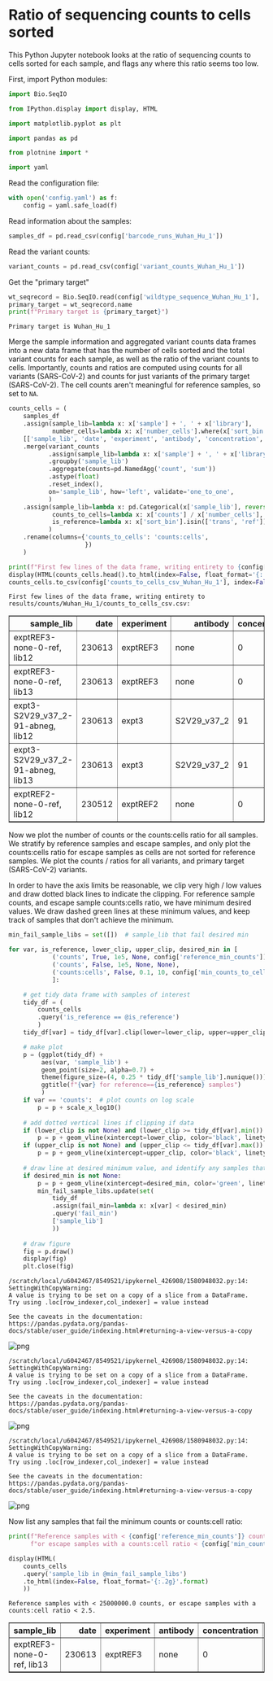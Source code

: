 # Ratio of sequencing counts to cells sorted
This Python Jupyter notebook looks at the ratio of sequencing counts to cells sorted for each sample, and flags any where this ratio seems too low.

First, import Python modules:


```python
import Bio.SeqIO

from IPython.display import display, HTML

import matplotlib.pyplot as plt

import pandas as pd

from plotnine import *

import yaml
```

Read the configuration file:


```python
with open('config.yaml') as f:
    config = yaml.safe_load(f)
```

Read information about the samples:


```python
samples_df = pd.read_csv(config['barcode_runs_Wuhan_Hu_1'])
```

Read the variant counts:


```python
variant_counts = pd.read_csv(config['variant_counts_Wuhan_Hu_1'])
```

Get the "primary target"


```python
wt_seqrecord = Bio.SeqIO.read(config['wildtype_sequence_Wuhan_Hu_1'], 'fasta')
primary_target = wt_seqrecord.name
print(f"Primary target is {primary_target}")
```

    Primary target is Wuhan_Hu_1


Merge the sample information and aggregated variant counts data frames into a new data frame that has the number of cells sorted and the total variant counts for each sample, as well as the ratio of the variant counts to cells.
Importantly, counts and ratios are computed using counts for all variants (SARS-CoV-2) and counts for just variants of the primary target (SARS-CoV-2).
The cell counts aren't meaningful for reference samples, so set to `NA`.


```python
counts_cells = (
    samples_df
    .assign(sample_lib=lambda x: x['sample'] + ', ' + x['library'],
            number_cells=lambda x: x['number_cells'].where(x['sort_bin'] != 'ref', pd.NA))
    [['sample_lib', 'date', 'experiment', 'antibody', 'concentration', 'sort_bin', 'number_cells']]
    .merge(variant_counts
           .assign(sample_lib=lambda x: x['sample'] + ', ' + x['library'])
           .groupby('sample_lib')
           .aggregate(counts=pd.NamedAgg('count', 'sum'))
           .astype(float)
           .reset_index(),
           on='sample_lib', how='left', validate='one_to_one',
           )
    .assign(sample_lib=lambda x: pd.Categorical(x['sample_lib'], reversed(x['sample_lib'].unique()), ordered=True),
            counts_to_cells=lambda x: x['counts'] / x['number_cells'],
            is_reference=lambda x: x['sort_bin'].isin(['trans', 'ref']),
           )
    .rename(columns={'counts_to_cells': 'counts:cells',
                     })
    )

print(f"First few lines of the data frame, writing entirety to {config['counts_to_cells_csv_Wuhan_Hu_1']}:")
display(HTML(counts_cells.head().to_html(index=False, float_format='{:.2g}'.format)))
counts_cells.to_csv(config['counts_to_cells_csv_Wuhan_Hu_1'], index=False, float_format='%.3g')
```

    First few lines of the data frame, writing entirety to results/counts/Wuhan_Hu_1/counts_to_cells_csv.csv:



<table border="1" class="dataframe">
  <thead>
    <tr style="text-align: right;">
      <th>sample_lib</th>
      <th>date</th>
      <th>experiment</th>
      <th>antibody</th>
      <th>concentration</th>
      <th>sort_bin</th>
      <th>number_cells</th>
      <th>counts</th>
      <th>counts:cells</th>
      <th>is_reference</th>
    </tr>
  </thead>
  <tbody>
    <tr>
      <td>exptREF3-none-0-ref, lib12</td>
      <td>230613</td>
      <td>exptREF3</td>
      <td>none</td>
      <td>0</td>
      <td>ref</td>
      <td>NaN</td>
      <td>2.7e+07</td>
      <td>NaN</td>
      <td>True</td>
    </tr>
    <tr>
      <td>exptREF3-none-0-ref, lib13</td>
      <td>230613</td>
      <td>exptREF3</td>
      <td>none</td>
      <td>0</td>
      <td>ref</td>
      <td>NaN</td>
      <td>2.2e+07</td>
      <td>NaN</td>
      <td>True</td>
    </tr>
    <tr>
      <td>expt3-S2V29_v37_2-91-abneg, lib12</td>
      <td>230613</td>
      <td>expt3</td>
      <td>S2V29_v37_2</td>
      <td>91</td>
      <td>abneg</td>
      <td>1.6e+05</td>
      <td>4.9e+05</td>
      <td>3</td>
      <td>False</td>
    </tr>
    <tr>
      <td>expt3-S2V29_v37_2-91-abneg, lib13</td>
      <td>230613</td>
      <td>expt3</td>
      <td>S2V29_v37_2</td>
      <td>91</td>
      <td>abneg</td>
      <td>2.5e+05</td>
      <td>6.3e+05</td>
      <td>2.5</td>
      <td>False</td>
    </tr>
    <tr>
      <td>exptREF2-none-0-ref, lib12</td>
      <td>230512</td>
      <td>exptREF2</td>
      <td>none</td>
      <td>0</td>
      <td>ref</td>
      <td>NaN</td>
      <td>5.6e+07</td>
      <td>NaN</td>
      <td>True</td>
    </tr>
  </tbody>
</table>


Now we plot the number of counts or the counts:cells ratio for all samples.
We stratify by reference samples and escape samples, and only plot the counts:cells ratio for escape samples as cells are not sorted for reference samples.
We plot the counts / ratios for all variants, and primary target (SARS-CoV-2) variants.

In order to have the axis limits be reasonable, we clip very high / low values and draw dotted black lines to indicate the clipping.
For reference sample counts, and escape sample counts:cells ratio, we have minimum desired values.
We draw dashed green lines at these minimum values, and keep track of samples that don't achieve the minimum.


```python
min_fail_sample_libs = set([])  # sample_lib that fail desired min

for var, is_reference, lower_clip, upper_clip, desired_min in [
            ('counts', True, 1e5, None, config['reference_min_counts']),
            ('counts', False, 1e5, None, None),
            ('counts:cells', False, 0.1, 10, config['min_counts_to_cells_ratio']),
            ]:

    # get tidy data frame with samples of interest
    tidy_df = (
        counts_cells
        .query('is_reference == @is_reference')
        )
    tidy_df[var] = tidy_df[var].clip(lower=lower_clip, upper=upper_clip).astype(float)

    # make plot
    p = (ggplot(tidy_df) +
         aes(var, 'sample_lib') +
         geom_point(size=2, alpha=0.7) +
         theme(figure_size=(4, 0.25 * tidy_df['sample_lib'].nunique())) +
         ggtitle(f"{var} for reference=={is_reference} samples")
         )
    if var == 'counts':  # plot counts on log scale
        p = p + scale_x_log10()
        
    # add dotted vertical lines if clipping if data
    if (lower_clip is not None) and (lower_clip >= tidy_df[var].min()):
        p = p + geom_vline(xintercept=lower_clip, color='black', linetype='dotted')
    if (upper_clip is not None) and (upper_clip <= tidy_df[var].max()):
        p = p + geom_vline(xintercept=upper_clip, color='black', linetype='dotted')
        
    # draw line at desired minimum value, and identify any samples that fail minimum
    if desired_min is not None:
        p = p + geom_vline(xintercept=desired_min, color='green', linetype='dashed')
        min_fail_sample_libs.update(set(
            tidy_df
            .assign(fail_min=lambda x: x[var] < desired_min)
            .query('fail_min')
            ['sample_lib']
            ))
    
    # draw figure
    fig = p.draw()
    display(fig)
    plt.close(fig)
```

    /scratch/local/u6042467/8549521/ipykernel_426908/1580948032.py:14: SettingWithCopyWarning: 
    A value is trying to be set on a copy of a slice from a DataFrame.
    Try using .loc[row_indexer,col_indexer] = value instead
    
    See the caveats in the documentation: https://pandas.pydata.org/pandas-docs/stable/user_guide/indexing.html#returning-a-view-versus-a-copy



    
![png](counts_to_cells_ratio_Wuhan_Hu_1_files/counts_to_cells_ratio_Wuhan_Hu_1_13_1.png)
    


    /scratch/local/u6042467/8549521/ipykernel_426908/1580948032.py:14: SettingWithCopyWarning: 
    A value is trying to be set on a copy of a slice from a DataFrame.
    Try using .loc[row_indexer,col_indexer] = value instead
    
    See the caveats in the documentation: https://pandas.pydata.org/pandas-docs/stable/user_guide/indexing.html#returning-a-view-versus-a-copy



    
![png](counts_to_cells_ratio_Wuhan_Hu_1_files/counts_to_cells_ratio_Wuhan_Hu_1_13_3.png)
    


    /scratch/local/u6042467/8549521/ipykernel_426908/1580948032.py:14: SettingWithCopyWarning: 
    A value is trying to be set on a copy of a slice from a DataFrame.
    Try using .loc[row_indexer,col_indexer] = value instead
    
    See the caveats in the documentation: https://pandas.pydata.org/pandas-docs/stable/user_guide/indexing.html#returning-a-view-versus-a-copy



    
![png](counts_to_cells_ratio_Wuhan_Hu_1_files/counts_to_cells_ratio_Wuhan_Hu_1_13_5.png)
    


Now list any samples that fail the minimum counts or counts:cell ratio:


```python
print(f"Reference samples with < {config['reference_min_counts']} counts, "
      f"or escape samples with a counts:cell ratio < {config['min_counts_to_cells_ratio']}.")

display(HTML(
    counts_cells
    .query('sample_lib in @min_fail_sample_libs')
    .to_html(index=False, float_format='{:.2g}'.format)
    ))
```

    Reference samples with < 25000000.0 counts, or escape samples with a counts:cell ratio < 2.5.



<table border="1" class="dataframe">
  <thead>
    <tr style="text-align: right;">
      <th>sample_lib</th>
      <th>date</th>
      <th>experiment</th>
      <th>antibody</th>
      <th>concentration</th>
      <th>sort_bin</th>
      <th>number_cells</th>
      <th>counts</th>
      <th>counts:cells</th>
      <th>is_reference</th>
    </tr>
  </thead>
  <tbody>
    <tr>
      <td>exptREF3-none-0-ref, lib13</td>
      <td>230613</td>
      <td>exptREF3</td>
      <td>none</td>
      <td>0</td>
      <td>ref</td>
      <td>NaN</td>
      <td>2.2e+07</td>
      <td>NaN</td>
      <td>True</td>
    </tr>
  </tbody>
</table>



```python

```

